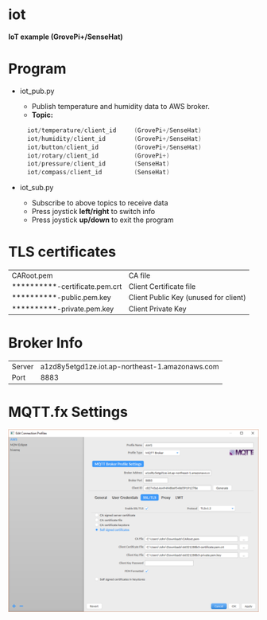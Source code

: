 # iot
**IoT example (GrovePi+/SenseHat)**

# Program
* iot_pub.py  
  + Publish temperature and humidity data to AWS broker.  
  + **Topic:** 
  ```c
    iot/temperature/client_id     (GrovePi+/SenseHat)
    iot/humidity/client_id        (GrovePi+/SenseHat)
    iot/button/client_id          (GrovePi+/SenseHat)
    iot/rotary/client_id          (GrovePi+)
    iot/pressure/client_id        (SenseHat)
    iot/compass/client_id         (SenseHat)
  ```
  
* iot_sub.py  
  + Subscribe to above topics to receive data  
  + Press joystick **left/right** to switch info
  + Press joystick **up/down** to exit the program

# TLS certificates
<html><table>
<tr><td> CARoot.pem </td><td> CA file </td></tr>
<tr><td> **********-certificate.pem.crt </td><td> Client Certificate file </td></tr>
<tr><td> **********-public.pem.key </td><td> Client Public Key (unused for client) </td></tr> 
<tr><td> **********-private.pem.key </td><td> Client Private Key </td></tr>
</table></html>

# Broker Info
<html><table>
<tr><td> Server </td><td> a1zd8y5etgd1ze.iot.ap-northeast-1.amazonaws.com  </td></tr>
<tr><td> Port </td><td> 8883 </td></tr>
</table></html>

# MQTT.fx Settings
![MQTT.fx Settings](https://github.com/zhezhang77/iot/blob/master/mqttfx_setting.PNG)
